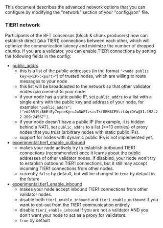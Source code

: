 This document describes the advanced network options that you can configure
by modifying the "network" section of your "config.json" file.

### TIER1 network

Participants of the BFT consensus (block & chunk producers) now can establish
direct (aka TIER1) connections between each other, which will optimize the
communication latency and minimize the number of dropped chunks. If you are a
validator, you can enable TIER1 connections by setting the following fields in the config:

* [public_addrs](https://github.com/near/nearcore/blob/d95a5f58d998c69cb8d4e965ad6b0a440cf3f233/chain/network/src/config_json.rs#L154)
  * this is a list of the public addresses (in the format `"<node public key>@<IP>:<port>"`)
    of trusted nodes, which are willing to route messages to your node
  * this list will be broadcasted to the network so that other validator nodes can connect
    to your node.
  * if your node has a static public IP, set `public_addrs` to a list with a single entry
    with the public key and address of your node, for example:
    `"public_addrs": ["ed25519:86EtEy7epneKyrcJwSWP7zsisTkfDRH5CFVszt4qiQYw@31.192.22.209:24567"]`.
  * if your node doesn't have a public IP (for example, it is hidden behind a NAT), set
    `public_addrs` to a list (<=10 entries) of proxy nodes that you trust (arbitrary nodes
    with static public IPs).
  * support for nodes with dynamic public IPs is not implemented yet.
* [experimental.tier1_enable_outbound](https://github.com/near/nearcore/blob/d95a5f58d998c69cb8d4e965ad6b0a440cf3f233/chain/network/src/config_json.rs#L213)
  * makes your node actively try to establish outbound TIER1 connections (recommended)
    once it learns about the public addresses of other validator nodes. If disabled, your
    node won't try to establish outbound TIER1 connections, but it still may accept
    incoming TIER1 connections from other nodes.
  * currently `false` by default, but will be changed to `true` by default in the future
* [experimental.tier1_enable_inbound](https://github.com/near/nearcore/blob/d95a5f58d998c69cb8d4e965ad6b0a440cf3f233/chain/network/src/config_json.rs#L209)
  * makes your node accept inbound TIER1 connections from other validator nodes.
  * disable both `tier1_enable_inbound` and `tier1_enable_outbound` if you want to opt-out
    from the TIER1 communication entirely
  * disable `tier1_enable_inbound` if you are not a validator AND you don't want your
    node to act as a proxy for validators.
  * `true` by default
